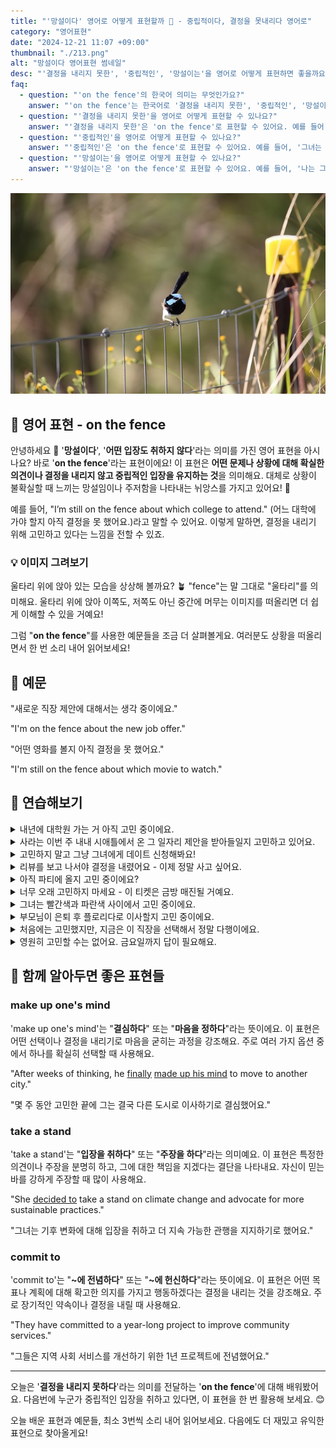 ```yaml
---
title: "'망설이다' 영어로 어떻게 표현할까 🤔 - 중립적이다, 결정을 못내리다 영어로"
category: "영어표현"
date: "2024-12-21 11:07 +09:00"
thumbnail: "./213.png"
alt: "망설이다 영어표현 썸네일"
desc: "'결정을 내리지 못한', '중립적인', '망설이는'을 영어로 어떻게 표현하면 좋을까요? '그는 어떤 직업을 선택할지 결정하지 못했어.', '그녀는 두 팀 중 어느 팀을 응원할지 중립적이야.', '나는 그 제안에 대해 망설이고 있어.' 등을 영어로 표현하는 법을 배워봅시다. 다양한 예문을 통해서 연습하고 본인의 표현으로 만들어 보세요."
faq:
  - question: "'on the fence'의 한국어 의미는 무엇인가요?"
    answer: "'on the fence'는 한국어로 '결정을 내리지 못한', '중립적인', '망설이는' 등의 의미로 해석될 수 있어요."
  - question: "'결정을 내리지 못한'을 영어로 어떻게 표현할 수 있나요?"
    answer: "'결정을 내리지 못한'은 'on the fence'로 표현할 수 있어요. 예를 들어, '그는 어떤 직업을 선택할지 결정하지 못했어'는 'He's still on the fence about which job to choose'로 말할 수 있어요."
  - question: "'중립적인'을 영어로 어떻게 표현할 수 있나요?"
    answer: "'중립적인'은 'on the fence'로 표현할 수 있어요. 예를 들어, '그녀는 두 팀 중 어느 팀을 응원할지 중립적이야'는 'She's on the fence about which team to support'로 말할 수 있어요."
  - question: "'망설이는'을 영어로 어떻게 표현할 수 있나요?"
    answer: "'망설이는'은 'on the fence'로 표현할 수 있어요. 예를 들어, '나는 그 제안에 대해 망설이고 있어'는 'I'm on the fence about that offer'로 표현할 수 있어요."
---
```


![울타리에 앉아있는 작은새](./213-1.jpg)

## 🌟 영어 표현 - on the fence

안녕하세요 👋 '**망설이다**', '**어떤 입장도 취하지 않다**'라는 의미를 가진 영어 표현을 아시나요? 바로 '**on the fence**'라는 표현이에요! 이 표현은 **어떤 문제나 상황에 대해 확실한 의견이나 결정을 내리지 않고 중립적인 입장을 유지하는 것**을 의미해요. 대체로 상황이 불확실할 때 느끼는 망설임이나 주저함을 나타내는 뉘앙스를 가지고 있어요! 🚦

예를 들어, "I’m still on the fence about which college to attend." (어느 대학에 가야 할지 아직 결정을 못 했어요.)라고 말할 수 있어요. 이렇게 말하면, 결정을 내리기 위해 고민하고 있다는 느낌을 전할 수 있죠.

<ins class="adsbygoogle"
     style="display:block"
     data-ad-client="ca-pub-1465612013356152"
     data-ad-slot="2106896038"
     data-ad-format="auto"
     data-full-width-responsive="true"></ins>

<script>
     (adsbygoogle = window.adsbygoogle || []).push({});
</script>

### 💡 이미지 그려보기

울타리 위에 앉아 있는 모습을 상상해 볼까요? 🪴 "fence"는 말 그대로 "울타리"를 의미해요. 울타리 위에 앉아 이쪽도, 저쪽도 아닌 중간에 머무는 이미지를 떠올리면 더 쉽게 이해할 수 있을 거예요!

그럼 "**on the fence**"를 사용한 예문들을 조금 더 살펴볼게요. 여러분도 상황을 떠올리면서 한 번 소리 내어 읽어보세요!

## 📖 예문

"새로운 직장 제안에 대해서는 생각 중이에요."

"I'm on the fence about the new job offer."

"어떤 영화를 볼지 아직 결정을 못 했어요."

"I'm still on the fence about which movie to watch."

## 💬 연습해보기

<details>
<summary>내년에 대학원 가는 거 아직 고민 중이에요.</summary>
<span>I'm still on the fence about going to grad school next year.</span>
</details>

<details>
<summary>사라는 이번 주 내내 시애틀에서 온 그 일자리 제안을 받아들일지 고민하고 있어요.</summary>
<span>Sarah's been on the fence all week about whether to accept that job offer in Seattle.</span>
</details>

<details>
<summary>고민하지 말고 그냥 그녀에게 데이트 신청해봐요!</summary>
<span>Stop being on the fence and just ask her out already!</span>
</details>

<details>
<summary>리뷰를 보고 나서야 결정을 내렸어요 - 이제 정말 사고 싶어요.</summary>
<span>I was on the fence until I saw the reviews - now I definitely want to buy it.</span>
</details>

<details>
<summary>아직 파티에 올지 고민 중이에요?</summary>
<span>Are you still on the fence about coming to the party?</span>
</details>

<details>
<summary>너무 오래 고민하지 마세요 - 이 티켓은 금방 매진될 거예요.</summary>
<span>Don't <a href="/blog/in-english/119.stay/">stay</a> on the fence too long - these tickets will sell out fast.</span>
</details>

<details>
<summary>그녀는 빨간색과 파란색 사이에서 고민 중이에요.</summary>
<span>She's on the fence between the red one and the blue one.</span>
</details>

<details>
<summary>부모님이 은퇴 후 플로리다로 이사할지 고민 중이에요.</summary>
<span>My parents are on the fence about moving to Florida when they retire.</span>
</details>

<details>
<summary>처음에는 고민했지만, 지금은 이 직장을 선택해서 정말 다행이에요.</summary>
<span>I was on the fence at first, but now <a href="/blog/다행이야-영어표현/">I'm really glad</a> I took this job.</span>
</details>

<details>
<summary>영원히 고민할 수는 없어요. 금요일까지 답이 필요해요.</summary>
<span>You can't be on the fence forever. We need an answer by Friday.</span>
</details>

## 🤝 함께 알아두면 좋은 표현들

### make up one's mind

'make up one's mind'는 "**결심하다**" 또는 "**마음을 정하다**"라는 뜻이에요. 이 표현은 어떤 선택이나 결정을 내리기로 마음을 굳히는 과정을 강조해요. 주로 여러 가지 옵션 중에서 하나를 확실히 선택할 때 사용해요.

"After weeks of thinking, he [finally](/blog/in-english/182.finally/) [made up his mind](/blog/in-english/083.make-up-one's-mind/) to move to another city."

"몇 주 동안 고민한 끝에 그는 결국 다른 도시로 이사하기로 결심했어요."

### take a stand

'take a stand'는 "**입장을 취하다**" 또는 "**주장을 하다**"라는 의미예요. 이 표현은 특정한 의견이나 주장을 분명히 하고, 그에 대한 책임을 지겠다는 결단을 나타내요. 자신이 믿는 바를 강하게 주장할 때 많이 사용해요.

"She [decided to](/blog/in-english/062.decide-to/) take a stand on climate change and advocate for more sustainable practices."

"그녀는 기후 변화에 대해 입장을 취하고 더 지속 가능한 관행을 지지하기로 했어요."

### commit to

'commit to'는 "**~에 전념하다**" 또는 "**~에 헌신하다**"라는 뜻이에요. 이 표현은 어떤 목표나 계획에 대해 확고한 의지를 가지고 행동하겠다는 결정을 내리는 것을 강조해요. 주로 장기적인 약속이나 결정을 내릴 때 사용해요.

"They have committed to a year-long project to improve community services."

"그들은 지역 사회 서비스를 개선하기 위한 1년 프로젝트에 전념했어요."

---

오늘은 '**결정을 내리지 못하다**'라는 의미를 전달하는 '**on the fence**'에 대해 배워봤어요. 다음번에 누군가 중립적인 입장을 취하고 있다면, 이 표현을 한 번 활용해 보세요. 😊

오늘 배운 표현과 예문들, 최소 3번씩 소리 내어 읽어보세요. 다음에도 더 재밌고 유익한 표현으로 찾아올게요!
